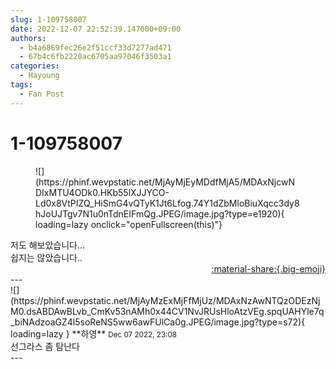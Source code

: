```yaml
---
slug: 1-109758007
date: 2022-12-07 22:52:39.147000+09:00
authors:
  - b4a6869fec26e2f51ccf33d7277ad471
  - 67b4c6fb2220ac6705aa97046f3503a1
categories:
  - Hayoung
tags:
  - Fan Post
---
```


# 1-109758007

<div class="post-container" markdown="1">
<div class="content-container md-sidebar__scrollwrap" markdown="1">


<figure markdown="1">
![](https://phinf.wevpstatic.net/MjAyMjEyMDdfMjA5/MDAxNjcwNDIxMTU4ODk0.HKb55lXJJYCO-Ld0x8VtPIZQ_HiSmG4vQTyK1Jt6Lfog.74Y1dZbMloBiuXqcc3dy8hJoUJTgv7N1u0nTdnEIFmQg.JPEG/image.jpg?type=e1920){ loading=lazy onclick="openFullscreen(this)"}
</figure>
저도 해보았습니다...<br>쉽지는 않았습니다..

</div>
</div>

<div style="text-align: right;" markdown="1">
<a href="https://weverse.io/fromis9/fanpost/1-109758007" style="text-align: right;">:material-share:{.big-emoji}</a>
</div>
---

<div class="comments-container md-sidebar__scrollwrap" markdown="1">
<div class="comment" markdown="1">
<div class='id-container' markdown="1">
![](https://phinf.wevpstatic.net/MjAyMzExMjFfMjUz/MDAxNzAwNTQzODEzNjM0.dsABDAwBLvb_CmKv53nAMh0x44CV1NvJRUsHloAtzVEg.spqUAHYle7q_biNAdzoaGZ4l5soReNS5ww6awFUlCa0g.JPEG/image.jpg?type=s72){ loading=lazy }
**<span class="artist">하영</span>** <small>Dec 07 2022, 23:08</small><br>
</div>
<div class='comment-body' markdown="1">
선그라스 좀 탐난다
</div>
</div>
</div>
---
